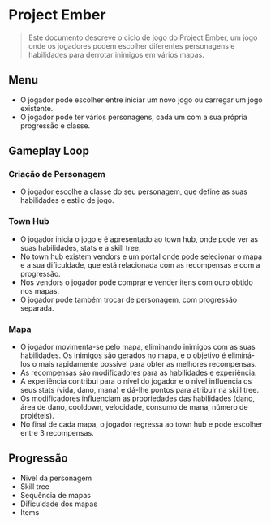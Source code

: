 # Project Ember

> Este documento descreve o ciclo de jogo do Project Ember, um jogo onde os jogadores podem escolher diferentes personagens e habilidades para derrotar inimigos em vários mapas.

## Menu

- O jogador pode escolher entre iniciar um novo jogo ou carregar um jogo existente.
- O jogador pode ter vários personagens, cada um com a sua própria progressão e classe.

## Gameplay Loop

### Criação de Personagem

- O jogador escolhe a classe do seu personagem, que define as suas habilidades e estilo de jogo.

### Town Hub

- O jogador inicia o jogo e é apresentado ao town hub, onde pode ver as suas habilidades, stats e a skill tree.
- No town hub existem vendors e um portal onde pode selecionar o mapa e a sua dificuldade, que está relacionada com as recompensas e com a progressão.
- Nos vendors o jogador pode comprar e vender itens com ouro obtido nos mapas.
- O jogador pode também trocar de personagem, com progressão separada.

### Mapa

- O jogador movimenta-se pelo mapa, eliminando inimigos com as suas habilidades. Os inimigos são gerados no mapa, e o objetivo é eliminá-los o mais rapidamente possível para obter as melhores recompensas.
- As recompensas são modificadores para as habilidades e experiência.
- A experiência contribui para o nível do jogador e o nível influencia os seus stats (vida, dano, mana) e dá-lhe pontos para atribuir na skill tree.
- Os modificadores influenciam as propriedades das habilidades (dano, área de dano, cooldown, velocidade, consumo de mana, número de projéteis).
- No final de cada mapa, o jogador regressa ao town hub e pode escolher entre 3 recompensas.

## Progressão

- Nivel da personagem
- Skill tree
- Sequência de mapas
- Dificuldade dos mapas
- Items
